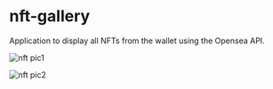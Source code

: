 # nft-gallery

Application to display all NFTs from the wallet using the Opensea API.

![nft pic1](https://user-images.githubusercontent.com/40794905/165522481-6ae09b30-8ec8-4822-b018-de2d9a594da1.jpg)

![nft pic2](https://user-images.githubusercontent.com/40794905/165522501-053885e2-a9b9-4749-8fdd-a74496c156c0.jpg)
